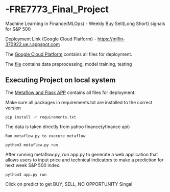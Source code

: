 # -FRE7773_Final_Project
Machine Learning in Finance(MLOps)  - Weekly Buy Sell(Long Short) signals for S&P 500

Deployment Link (Google Cloud Platform) - https://mlfin-370922.ue.r.appspot.com

The [Google Cloud Platform][1] contains all files for deployment. 

[1]:https://github.com/theachalshah/-FRE7773_Final_Project/tree/main/Google%20Cloud%20Platform "Google Cloud Platform"

The [file][3] contains data preprocessing, model training, testing

[3]:https://github.com/theachalshah/-FRE7773_Final_Project/blob/main/Final_Weekly_MLProject.ipynb "file"
## Executing Project on local system

The [Metaflow and Flask APP][2] contains all files for deployment. 

[2]:https://github.com/theachalshah/-FRE7773_Final_Project/tree/main/Metaflow%20and%20Flask%20APP "Metaflow and Flask APPP"


Make sure all packages in requirements.txt are installed to the correct version

```
pip install -r requirements.txt
```

The data is taken directly from yahoo finance(yfinance api)

```
Run metaflow.py to execute metaflow 
```
```
python3 metaflow.py run
```

After running metaflow.py, run app.py to generate a web application that allows users to input price and technical indicators  to make a prediction for next week S&P 500 index. 

```
python3 app.py run
```

Click on predict to get BUY, SELL, NO OPPORTUNITY Singal
